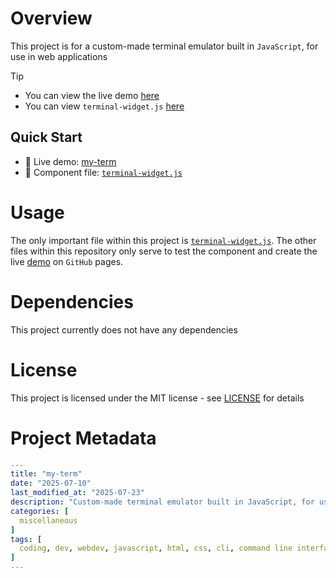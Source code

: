 # Overview
This project is for a custom-made terminal emulator built in `JavaScript`, for use in web applications

> [!TIP]
> - You can view the live demo [here](https://scarletti-ben.github.io/my-term)
> - You can view `terminal-widget.js` [here](./docs/components/terminal-widget.js)

## Quick Start
- 🚀 Live demo: [my-term](https://scarletti-ben.github.io/my-term)
- 📁 Component file: [`terminal-widget.js`](./docs/components/terminal-widget.js)

# Usage
The only important file within this project is [`terminal-widget.js`](./docs/components/terminal-widget.js). The other files within this repository only serve to test the component and create the live [demo](https://scarletti-ben.github.io/my-term) on `GitHub` pages.

# Dependencies
This project currently does not have any dependencies

# License
This project is licensed under the MIT license - see [LICENSE](LICENSE) for details

# Project Metadata
```yaml
---
title: "my-term"
date: "2025-07-10"
last_modified_at: "2025-07-23"
description: "Custom-made terminal emulator built in JavaScript, for use in web applications"
categories: [
  miscellaneous
]
tags: [
  coding, dev, webdev, javascript, html, css, cli, command line interface, terminal, my-term, myterm, shell
]
---
```
